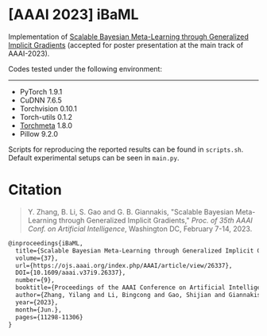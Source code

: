 # [AAAI 2023] iBaML
Implementation of [Scalable Bayesian Meta-Learning through Generalized Implicit Gradients](https://ojs.aaai.org/index.php/AAAI/article/view/26337) (accepted for poster presentation at the main track of AAAI-2023). 

Codes tested under the following environment:

---

- PyTorch 1.9.1
- CuDNN 7.6.5
- Torchvision 0.10.1
- Torch-utils 0.1.2
- [Torchmeta](https://github.com/tristandeleu/pytorch-meta) 1.8.0
- Pillow 9.2.0



Scripts for reproducing the reported results can be found in `scripts.sh`. Default experimental setups can be seen in `main.py`. 

# Citation

> Y. Zhang, B. Li, S. Gao and G. B. Giannakis, "Scalable Bayesian Meta-Learning through Generalized Implicit Gradients," *Proc. of 35th AAAI Conf. on Artificial Intelligence*, Washington DC, February 7-14, 2023.

```tex
@inproceedings{iBaML, 
  title={Scalable Bayesian Meta-Learning through Generalized Implicit Gradients}, 
  volume={37}, 
  url={https://ojs.aaai.org/index.php/AAAI/article/view/26337}, 
  DOI={10.1609/aaai.v37i9.26337}, 
  number={9}, 
  booktitle={Proceedings of the AAAI Conference on Artificial Intelligence}, 
  author={Zhang, Yilang and Li, Bingcong and Gao, Shijian and Giannakis, Georgios B.}, 
  year={2023}, 
  month={Jun.}, 
  pages={11298-11306} 
}
```
